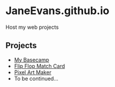 # JaneEvans.github.io

Host my web projects

## Projects
* [My Basecamp](https://janeevans.github.io/my-portfolio-website/)
* [Flip Flop Match Card](https://janeevans.github.io/flip-flop-match-card/)
* [Pixel Art Maker](https://janeevans.github.io/pixel-art-maker/)
* To be continued...

